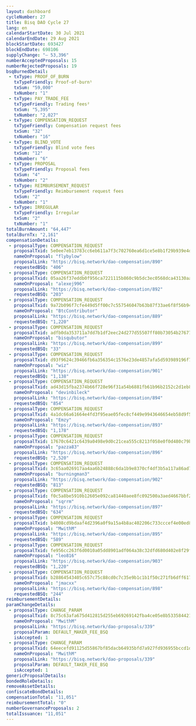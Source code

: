 ```yaml
---
layout: dashboard
cycleNumber: 27
title: Bisq DAO Cycle 27
lang: en
calendarStartDate: 30 Jul 2021
calendarEndDate: 29 Aug 2021
blockStartDate: 693427
blockEndDate: 698106
supplyChange: "— 53,396"
numberAcceptedProposals: 15
numberRejectedProposals: 19
bsqBurnedDetail:
 - txType: PROOF_OF_BURN
   txTypeFriendly: Proof-of-burn¹
   txSum: "59,000"
   txNumber: "1"
 - txType: PAY_TRADE_FEE
   txTypeFriendly: Trading fees²
   txSum: "5,395"
   txNumber: "2,027"
 - txType: COMPENSATION_REQUEST
   txTypeFriendly: Compensation request fees
   txSum: "32"
   txNumber: "16"
 - txType: BLIND_VOTE
   txTypeFriendly: Blind vote fees
   txSum: "12"
   txNumber: "6"
 - txType: PROPOSAL
   txTypeFriendly: Proposal fees
   txSum: "4"
   txNumber: "2"
 - txType: REIMBURSEMENT_REQUEST
   txTypeFriendly: Reimbursement request fees
   txSum: "2"
   txNumber: "1"
 - txType: IRREGULAR
   txTypeFriendly: Irregular
   txSum: "2"
   txNumber: "1"
totalBurnAmount: "64,447"
totalBurnTx: "2,161"
compensationDetails: 
 - proposalType: COMPENSATION_REQUEST
   proposalTxid: 5e0ee7eb13783cc6eb611a7f3c702760ea6d1ce5e8b1f29b939e4dadbab3ac4f
   nameOnProposal: "flybylow"
   proposalLink: "https://bisq.network/dao-compensation/890"
   requestedBSQ: "406"
 - proposalType: COMPENSATION_REQUEST
   proposalTxid: 05aa26f37eddb0f956ca7221115b860c9b5dc3ec0568dca43130aa1736dedd0b
   nameOnProposal: "alexej996"
   proposalLink: "https://bisq.network/dao-compensation/892"
   requestedBSQ: "203"
 - proposalType: COMPENSATION_REQUEST
   proposalTxid: 9a72b096f7cfe449d5ff00c7c557546047b63b87f33ae6f8f56b94708a8e8dc2
   nameOnProposal: "BtcContributor"
   proposalLink: "https://bisq.network/dao-compensation/889"
   requestedBSQ: "1,220"
 - proposalType: COMPENSATION_REQUEST
   proposalTxid: adfb0da353711a7dd7b1df2eec24d277d55507ff80b73054b2767756c6fa78d7
   nameOnProposal: "bisqubutor"
   proposalLink: "https://bisq.network/dao-compensation/899"
   requestedBSQ: "33"
 - proposalType: COMPENSATION_REQUEST
   proposalTxid: d93f9624c39466fb6a356354c1576e23de4857afa5d593989196f709b5723943
   nameOnProposal: "wiz"
   proposalLink: "https://bisq.network/dao-compensation/901"
   requestedBSQ: "1,138"
 - proposalType: COMPENSATION_REQUEST
   proposalTxid: ad43d15fba2374b66f728e96f31a54b6881fb61b96b2152c2d1eb861306d0af0
   nameOnProposal: "devinbileck"
   proposalLink: "https://bisq.network/dao-compensation/894"
   requestedBSQ: "854"
 - proposalType: COMPENSATION_REQUEST
   proposalTxid: 4a1dc66a61664e4fd3f95eae05fec8cf449e9943646654eb58d9f526382b7fd6
   nameOnProposal: "Emzy"
   proposalLink: "https://bisq.network/dao-compensation/893"
   requestedBSQ: "1,178"
 - proposalType: COMPENSATION_REQUEST
   proposalTxid: 17670c6421c6439a0498e9d0c21cea555c8213f058e0f0d480c79b31267dd900
   nameOnProposal: "pazza83"
   proposalLink: "https://bisq.network/dao-compensation/896"
   requestedBSQ: "2,520"
 - proposalType: COMPENSATION_REQUEST
   proposalTxid: 3c65aa026917aa4aa6b24888c6da1b9e8370cf4df3b5a117a86ad7336bb82d72
   nameOnProposal: "burningman3"
   proposalLink: "https://bisq.network/dao-compensation/902"
   requestedBSQ: "813"
 - proposalType: COMPENSATION_REQUEST
   proposalTxid: f0c5a8be5910b12605e092ca81440aee8fc092500a3aed4667bbf2691fbca4cd
   nameOnProposal: "sqrrm"
   proposalLink: "https://bisq.network/dao-compensation/897"
   requestedBSQ: "634"
 - proposalType: COMPENSATION_REQUEST
   proposalTxid: b4008cd9bdaaf4d2396a0f9a15a4b8ac402206c733cccef4e00ed84ef52cc679
   nameOnProposal: "MwithM"
   proposalLink: "https://bisq.network/dao-compensation/895"
   requestedBSQ: "589"
 - proposalType: COMPENSATION_REQUEST
   proposalTxid: fe956cc263f6d0010a05dd8901adf064a38c32dfd680d402e8f29f77d9f8085b
   nameOnProposal: "leo816"
   proposalLink: "https://bisq.network/dao-compensation/903"
   requestedBSQ: "1,220"
 - proposalType: COMPENSATION_REQUEST
   proposalTxid: b28864543405c657c75c88cd0c7c35e9b1c1b1f50c271fb6dff617cd847bf7ce
   nameOnProposal: "jmacxx"
   proposalLink: "https://bisq.network/dao-compensation/898"
   requestedBSQ: "244"
reimbursementDetails: 
paramChangeDetails: 
 - proposalType: CHANGE_PARAM
   proposalTxid: 8c75c63afa675d412815d255eb69269142fba4ce05e8b5335844216f4dbee747
   nameOnProposal: "MwithM"
   proposalLink: "https://bisq.network/dao-proposals/339"
   proposalParam: DEFAULT_MAKER_FEE_BSQ
   isAccepted: 1
 - proposalType: CHANGE_PARAM
   proposalTxid: 64eecefd91125d55867bf85dacb64935bfd7a927fd936955bccd1db349d03b65
   nameOnProposal: "MwithM"
   proposalLink: "https://bisq.network/dao-proposals/339"
   proposalParam: DEFAULT_TAKER_FEE_BSQ
   isAccepted: 1
genericProposalDetails: 
bondedRoleDetails: 
removeAssetDetails: 
confiscateBondDetails: 
compensationTotal: "11,051"
reimbursementTotal: "0"
numberGovernanceProposals: 2
totalIssuance: "11,051"
---
```

